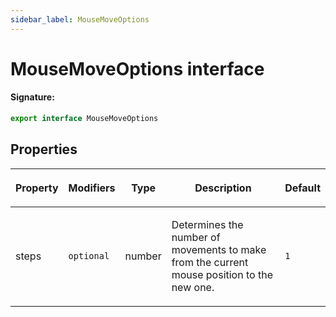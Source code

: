 ```yaml
---
sidebar_label: MouseMoveOptions
---
```


# MouseMoveOptions interface

#### Signature:

```typescript
export interface MouseMoveOptions
```

## Properties

<table><thead><tr><th>

Property

</th><th>

Modifiers

</th><th>

Type

</th><th>

Description

</th><th>

Default

</th></tr></thead>
<tbody><tr><td>

<p id="steps">steps</p>

</td><td>

`optional`

</td><td>

number

</td><td>

Determines the number of movements to make from the current mouse position to the new one.

</td><td>

`1`

</td></tr>
</tbody></table>
